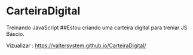 # CarteiraDigital

Treinando JavaScript 
##Estou criando uma carteira digital para treniar JS Báscio. <br>

Vizualizar : https://valtersystem.github.io/CarteiraDigital/

